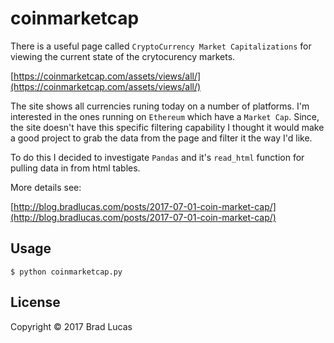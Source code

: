 # coinmarketcap

There is a useful page called `CryptoCurrency Market Capitalizations` for viewing the current state of the crytocurency markets.

[https://coinmarketcap.com/assets/views/all/](https://coinmarketcap.com/assets/views/all/)

The site shows all currencies runing today on a number of platforms. I'm interested in the ones running on `Ethereum` which have a `Market Cap`. Since, the site doesn't have this specific filtering capability I thought it would make a good project to grab the data from the page and filter it the way I'd like.

To do this I decided to investigate `Pandas` and it's `read_html` function for pulling data in from html tables.

More details see:

[http://blog.bradlucas.com/posts/2017-07-01-coin-market-cap/](http://blog.bradlucas.com/posts/2017-07-01-coin-market-cap/)


## Usage

```
$ python coinmarketcap.py
```


## License

Copyright © 2017 Brad Lucas

